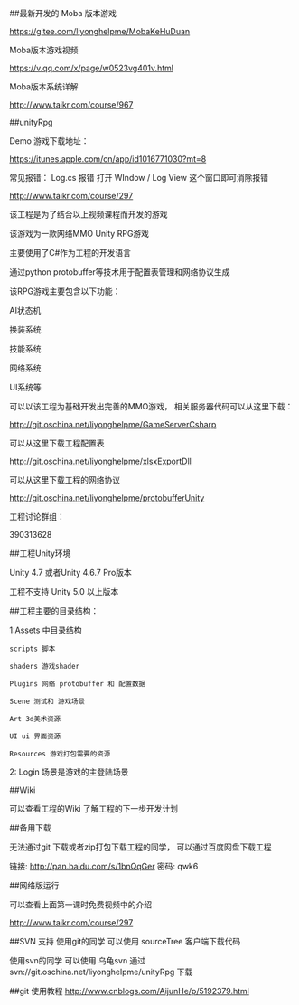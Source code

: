 ##最新开发的 Moba 版本游戏

https://gitee.com/liyonghelpme/MobaKeHuDuan

Moba版本游戏视频

https://v.qq.com/x/page/w0523vg401v.html

Moba版本系统详解

http://www.taikr.com/course/967


##unityRpg

Demo 游戏下载地址：

https://itunes.apple.com/cn/app/id1016771030?mt=8

常见报错：
    Log.cs 报错
    打开 WIndow / Log View 这个窗口即可消除报错

http://www.taikr.com/course/297

该工程是为了结合以上视频课程而开发的游戏

该游戏为一款网络MMO Unity RPG游戏

主要使用了C#作为工程的开发语言

通过python protobuffer等技术用于配置表管理和网络协议生成

该RPG游戏主要包含以下功能：

AI状态机

换装系统

技能系统

网络系统

UI系统等

可以以该工程为基础开发出完善的MMO游戏， 相关服务器代码可以从这里下载：

http://git.oschina.net/liyonghelpme/GameServerCsharp

可以从这里下载工程配置表

http://git.oschina.net/liyonghelpme/xlsxExportDll

可以从这里下载工程的网络协议

http://git.oschina.net/liyonghelpme/protobufferUnity

工程讨论群组：

390313628

##工程Unity环境

Unity 4.7 或者Unity 4.6.7  Pro版本

工程不支持 Unity 5.0 以上版本


##工程主要的目录结构：

1:Assets 中目录结构

    scripts 脚本

    shaders 游戏shader

    Plugins 网络 protobuffer 和 配置数据

    Scene 测试和 游戏场景

    Art 3d美术资源

    UI ui 界面资源

    Resources 游戏打包需要的资源

2: Login 场景是游戏的主登陆场景

##Wiki

可以查看工程的Wiki 了解工程的下一步开发计划

##备用下载

无法通过git 下载或者zip打包下载工程的同学， 可以通过百度网盘下载工程

链接: http://pan.baidu.com/s/1bnQqGer 密码: qwk6

##网络版运行

可以查看上面第一课时免费视频中的介绍

http://www.taikr.com/course/297

##SVN 支持
使用git的同学 可以使用 sourceTree 客户端下载代码

使用svn的同学 可以使用 乌龟svn 通过svn://git.oschina.net/liyonghelpme/unityRpg 下载

##git 使用教程
http://www.cnblogs.com/AijunHe/p/5192379.html
